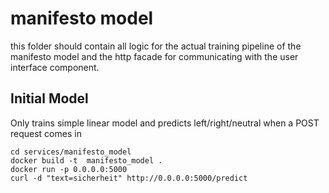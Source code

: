 # manifesto model

this folder should contain all logic for the actual training pipeline
of the manifesto model and the http facade for communicating
with the user interface component.

## Initial Model
Only trains simple linear model and predicts left/right/neutral when a POST request comes in

```
cd services/manifesto_model
docker build -t  manifesto_model .
docker run -p 0.0.0.0:5000
curl -d "text=sicherheit" http://0.0.0.0:5000/predict
```
